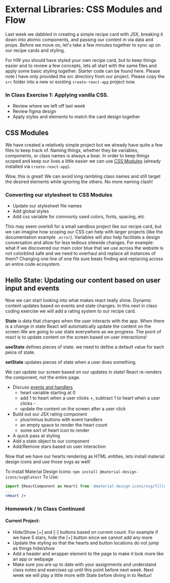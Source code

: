 # External Libraries: CSS Modules and Flow

Last week we dabbled in creating a simple recipe card with JSX, breaking it down into atomic components, and passing our content in via data and props. Before we move on, let's take a few minutes together to sync up on our recipe cards and styling.

For HW you should have styled your own recipe card, but to keep things easier and to review a few concepts, lets all start with the same files and apply some basic styling together. Starter code can be found here. Please note I have only provided the src directory from our project. Please copy the `src` folder into a new or existing `create-react-app` project now.

### In Class Exercise 1: Applying vanilla CSS.

- Review where we left off last week
- Review figma design
- Apply styles and elements to match the card design together

## CSS Modules

We have created a relatively simple project but we already have quite a few files to keep track of. Naming things, whether they be variables, components, or class names is always a bear. In order to keep things scoped and keep our lives a little easier we can use [CSS Modules](https://create-react-app.dev/docs/adding-a-css-modules-stylesheet/) (already installed via `create-react-app`).

Wow, this is great! We can avoid long rambling class names and still target the desired elements while ignoring the others. No more naming clash!

### Converting our stylesheet to CSS Modules

- Update our stylesheet file names
- Add global styles
- Add css variable for commonly used colors, fonts, spacing, etc

This may seem overkill for a small sandbox project like our recipe card, but we can imagine how scoping our CSS can help with larger projects (like the documentation example `.error`). Variables will also help facilitate a design conversation and allow for less tedious sitewide changes. For example: what if we discovered our main color blue that we use across the website is not colorblind safe and we need to overhaul and replace all instances of them? Changing one line of one file sure beats finding and replacing across an entire code ecosystem.

## Hello State: Updating our content based on user input and events

Now we can start looking into what makes react really shine. Dynamic content updates based on events and state changes. In this next in class coding exercise we will add a rating system to our recipe card.

**State** is data that changes when the user interacts with the app. When there is a change in state React will automatically update the content on the screen.We are going to use state everywhere as we progress. The point of react is to update content on the screen based on user interactions!

**useState** defines pieces of state. we need to define a default value for each peice of state.

**setState** updates pieces of state when a user does something.

We can update our screen based on our updates in state! React re-renders the component, _not_ the entire page.

- Discuss [events and handlers](https://react.dev/learn/responding-to-events#adding-event-handlers)
  - heart variable starting at 0
  - add 1 to heart when a user clicks +, subtract 1 to heart when a user clicks -
  - update the content on the screen after a user click
- Build out our JSX rating component
  - plus/minus buttons with event handlers
  - an empty space to render the heart count
  - some sort of heart icon to render
- A quick pass at styling
- Add a state object to our <UserRating /> component
- Add/Remove stars based on user interaction

Now that we have our hearts rendering as HTML entities, lets install material design icons and use those svgs as well!

To install Material Design Icons: `npm install @material-design-icons/svg@latest`
To Use:

```jsx
import {ReactComponent as Heart} from '@material-design-icons/svg/filled/favorite.svg'
...
<Heart />
```

### Homework / In Class Continued

#### Current Project:

- Hide/Show [+] and [-] buttons based on current count. For example if we have 5 stars, hide the [+] button since we cannot add any more
- Update the styling so that the hearts and button locations do not jump as things hide/show
- Add a header and wrapper element to the page to make it look more like an app or webpage
- Make sure you are up to date with your assignments and understand class notes and exercises up until this point before next week. Next week we will play a little more with State before diving in to Redux!
